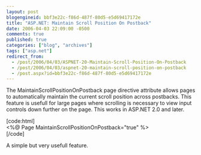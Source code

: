 ```yaml
---
layout: post
blogengineid: bbf3e22c-f86d-487f-80d5-e5d69417172e
title: "ASP.NET: Maintain Scroll Position On Postback"
date: 2006-04-03 22:09:00 -0500
comments: true
published: true
categories: ["blog", "archives"]
tags: ["asp.net"]
redirect_from: 
  - /post/2006/04/03/ASPNET-20-Maintain-Scroll-Position-On-Postback
  - /post/2006/04/03/aspnet-20-maintain-scroll-position-on-postback
  - /post.aspx?id=bbf3e22c-f86d-487f-80d5-e5d69417172e
---
```

<!-- more -->
<p>The MaintainScrollPositionOnPostback page directive attribute allows pages to automatically maintain the current scroll position across postbacks. This feature is usefull for large pages where scrolling is necessary to view input controls down further on the page. This works in ASP.NET 2.0 and later.</p>
<p>[code:html]<br /> &lt;%@ Page MaintainScrollPositionOnPostback="true" %&gt;<br /> [/code]</p>
<p>A simple but very usefull feature.</p>
